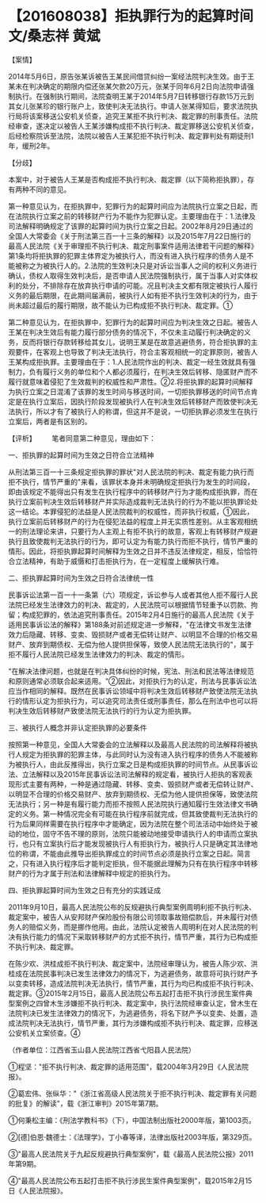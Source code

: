# 【201608038】拒执罪行为的起算时间 文/桑志祥 黄斌

【案情】

2014年5月6日，原告张某诉被告王某民间借贷纠纷一案经法院判决生效。由于王某未在判决确定的期限内偿还张某欠款20万元，张某于同年6月2日向法院申请强制执行。在强制执行期间，法院查明王某于2014年5月7日转移银行存款15万元到其女儿张某珍的银行账户上，致使判决无法执行。申请人张某得知后，要求法院执行局将该案移送公安机关侦查，追究王某拒不执行判决、裁定罪的刑事责任。法院经审查，遂决定以被告人王某涉嫌构成拒不执行判决、裁定罪移送公安机关侦查，后经检察院诉至法院，法院以被告人王某犯拒不执行判决、裁定罪判处有期徒刑1年，缓刑2年。

【分歧】

本案中，对于被告人王某是否构成拒不执行判决、裁定罪（以下简称拒执罪），存有两种不同的意见。

第一种意见认为，在拒执罪中，犯罪行为的起算时间应为法院执行立案之日起，而在法院执行立案之前的转移财产行为不能作为犯罪认定。主要理由在于：1.法律及司法解释明确规定了该罪的起算时间为执行立案之日起。2002年8月29日通过的全国人大常委会《关于刑法第三百一十三条的解释》以及2015年7月22日施行的最高人民法院《关于审理拒不执行判决、裁定刑事案件适用法律若干问题的解释》第1条均将拒执罪的犯罪主体界定为被执行人，而没有进入执行程序的债务人是不能被称之为被执行人的。2.法院的生效判决只是对诉讼当事人之间的权利义务进行确认，债权人取得生效判决后，是否申请人民法院强制执行，属于当事人对实体权利的处分，不排除存在放弃执行申请的可能。况且判决主文都有限定被执行人履行义务的最后期限，在此期间届满前，被执行人如有拒不执行生效判决的行为，由于尚未超过最后的履行期限，故不能认为已构成拒不执行判决、裁定罪。①

第二种意见认为，在拒执罪中，犯罪行为的起算时间应为判决生效之日起。被告人王某在判决生效后有能力履行部分债务的情况下，不仅未主动履行判决确定的义务，反而将银行存款转移给其女儿，说明王某是在故意逃避债务，符合拒执罪的主观要件，在客观上也导致了判决无法执行，符合主客观相统一的定罪原则，被告人王某构成拒执罪。主要理由在于：1.人民法院作出的判决、裁定一经生效就具有强制力，负有履行义务的单位和个人都必须履行，在判决生效后转移、隐匿财产而不履行就意味着侵犯了生效裁判的权威性和严肃性。②2.将拒执罪的起算时间解释为执行立案之日混淆了该罪的发生时间与移送时间，一切拒执罪移送的时间节点肯定是在执行立案后，因执行阶段发现被执行人在判决生效后转移财产而致使判决无法执行，所以才有了被执行人的称谓，但这并不是说，一切拒执罪必须发生在执行立案后，两者是有区别的。

【评析】 　　笔者同意第二种意见，理由如下：

一、拒执罪的起算时间为生效之日符合立法精神

从刑法第三百一十三条规定拒执罪的罪状"对人民法院的判决、裁定有能力执行而拒不执行，情节严重的"来看，该罪状本身并未明确规定拒执行为发生的时间段，即由该规定不能得出只有发生在执行程序中的转移财产行为才能构成拒执罪，而在执行立案前判决生效后转移财产并实际造成裁判无法执行的行为不能以拒执罪论处这一结论。本罪侵犯的法益是人民法院裁判的权威性，而非执行权威，①因此，执行立案前后转移财产的行为在侵犯法益的程度上并无实质性差别。从主客观相统一的刑法理论来讲，只要行为人主观上有拒不执行的故意，客观上有转移财产规避执行且致使裁判无法执行的行为，即可认定为有能力执行而拒不执行，情节严重的情形。因此，将拒执罪起算时间解释为生效之日并不违反法律规定，相反，恰恰符合立法精神，有助于威慑和打击拒执行为，在一定程度上缓解执行难。

二、拒执罪起算时间为生效之日符合法律统一性

民事诉讼法第一百一十一条第（六）项规定，诉讼参与人或者其他人拒不履行人民法院已经发生法律效力的判决、裁定的，人民法院可以根据情节轻重予以罚款、拘留；构成犯罪的，依法追究刑事责任。2015年2月4日施行的最高人民法院《关于适用民事诉讼法的解释》第188条对前述规定进一步解释，"在法律文书发生法律效力后隐藏、转移、变卖、毁损财产或者无偿转让财产、以明显不合理的价格交易财产、放弃到期债权、无偿为他人提供担保等，致使人民法院无法执行的"，属于拒不履行人民法院已经发生法律效力的判决、裁定的情形。

"在解决法律问题，也就是在判决具体纠纷的时候，宪法、刑法和民法等法律规范和原则通常必须联合起来适用。"②因此，对拒执行为的认定，刑法与民事诉讼法应当作相同的解释。既然在民事诉讼领域中将判决生效后转移财产致使法院无法执行的情形认定为拒执行为，可以追究司法责任或刑事责任，那么在刑法中也可以将判决生效后转移财产致使法院无法执行的行为认定为拒执罪。

三、被执行人概念并非认定拒执罪的必要条件

按照第一种意见，全国人大常委会的立法解释以及最高人民法院的司法解释将被执行人规定为拒执罪的犯罪主体，与此同时认为没有进入执行程序的债务人不能被称为被执行人，由此反推得出，执行立案之日是构成拒执罪的时间节点。从民事诉讼法、立法解释以及2015年民事诉讼法司法解释的规定看，被执行人拒执的客观表现形式主要有两种，一种是通过隐藏、转移、变卖、毁损财产或者无偿转让财产、以明显不合理的价格交易财产、放弃到期债权、无偿为他人提供担保等，致使法院无法执行；另一种是有履行能力而拒不按照人民法院执行通知履行生效法律文书确定的义务。第一种情况完全有可能在执行程序前就完成，但其致使裁判无法执行的行为后果同样需要在执行程序中才能确定，因为法院在整个司法活动中始终处于被动的地位，固守不告不理的原则，法院只能被动地接受申请执行人的申请而立案执行，也只有立案执行后才能发现被执行人有拒执行为，被执行人只是确定其法律地位的称谓，不能由此推导出拒执罪成立的时间节点必须是执行立案之日起。简言之，只有进入执行程序后才能判定拒执，但不能据此理解为只有在执行程序中转移财产的行为才属于刑法和法律解释中规定的拒执行为。

四、拒执罪起算时间为生效之日有充分的实践证成

2011年9月10日，最高人民法院公布的反规避执行典型案例周明利拒不执行判决、裁定案中，被告人从安邦财产保险股份有限公司领取事故赔偿款后，并未履行对债务人的赔偿义务，而是挪作他用。由此，法院认定被告人周明利在对人民法院的判决有执行能力的情况下采取转移财产的方式拒不执行，情节严重，其行为已构成拒不执行判决、裁定罪。

在陈少欢、洪桂成拒不执行判决、裁定案中，法院经审理认为，被告人陈少欢、洪桂成在法院民事判决已发生法律效力的情况下，为逃避债务，故意将可执行财产予以变卖转移，造成法院判决无法执行，情节严重，其行为均已构成拒不执行判决、裁定罪。③2015年2月15日，最高人民法院公布五起打击拒不执行涉民生案件典型案例之四曾木生涉嫌拒不执行判决、裁定案中，执行法院经审查认定，曾木生在法院判决已发生法律效力的情况下，为逃避债务，将名下财产予以变卖、处置，造成法院判决无法执行，情节严重，其行为涉嫌构成拒不执行判决、裁定罪，应移送公安机关立案侦查。④

（作者单位：江西省玉山县人民法院江西省弋阳县人民法院）

①程坚："拒不执行判决、裁定罪的适用范围"，载2004年3月29日《人民法院报》。

②葛宏伟、张纵华："《浙江省高级人民法院关于拒不执行判决、裁定罪有关问题的批复》的解读"，载《浙江审判》2015年第7期。

①何秉松主编：《刑法学教科书》（下），中国法制出版社2000年版，第1003页。

②\[德\]伯恩·魏德士：《法理学》，丁小春等译，法律出版社2003年版，第329页。

③"最高人民法院关于九起反规避执行典型案例"，载《最高人民法院公报》2011年第9期。

④"最高人民法院公布五起打击拒不执行涉民生案件典型案例"，载2015年2月15日《人民法院报》。